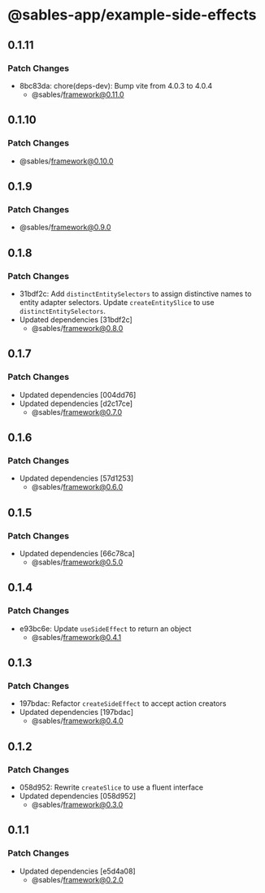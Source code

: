 # @sables-app/example-side-effects

## 0.1.11

### Patch Changes

- 8bc83da: chore(deps-dev): Bump vite from 4.0.3 to 4.0.4
  - @sables/framework@0.11.0

## 0.1.10

### Patch Changes

- @sables/framework@0.10.0

## 0.1.9

### Patch Changes

- @sables/framework@0.9.0

## 0.1.8

### Patch Changes

- 31bdf2c: Add `distinctEntitySelectors` to assign distinctive names to entity adapter selectors. Update `createEntitySlice` to use `distinctEntitySelectors`.
- Updated dependencies [31bdf2c]
  - @sables/framework@0.8.0

## 0.1.7

### Patch Changes

- Updated dependencies [004dd76]
- Updated dependencies [d2c17ce]
  - @sables/framework@0.7.0

## 0.1.6

### Patch Changes

- Updated dependencies [57d1253]
  - @sables/framework@0.6.0

## 0.1.5

### Patch Changes

- Updated dependencies [66c78ca]
  - @sables/framework@0.5.0

## 0.1.4

### Patch Changes

- e93bc6e: Update `useSideEffect` to return an object
  - @sables/framework@0.4.1

## 0.1.3

### Patch Changes

- 197bdac: Refactor `createSideEffect` to accept action creators
- Updated dependencies [197bdac]
  - @sables/framework@0.4.0

## 0.1.2

### Patch Changes

- 058d952: Rewrite `createSlice` to use a fluent interface
- Updated dependencies [058d952]
  - @sables/framework@0.3.0

## 0.1.1

### Patch Changes

- Updated dependencies [e5d4a08]
  - @sables/framework@0.2.0
